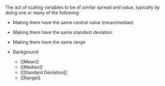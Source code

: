 The act of scaling variables to be of similar spread and value, typically by doing one or many of the following:
- Making them have the same central value (mean/median)
- Making them have the same standard deviation
- Making them have the same range

- Background
	- [[Mean]]
	- [[Median]]
	- [[Standard Deviation]]
	- [[Range]]